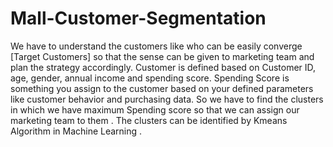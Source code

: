 # Mall-Customer-Segmentation
We have to understand the customers like who can be easily converge [Target Customers] so that the sense can be given to marketing team and plan the strategy accordingly. Customer is defined based on  Customer ID, age, gender, annual income and spending score. Spending Score is something you assign to the customer based on your defined parameters like customer behavior and purchasing data. So we have to find the clusters in which we have maximum Spending score so that we can assign our marketing team to them . The clusters can be identified by Kmeans Algorithm in Machine Learning .

